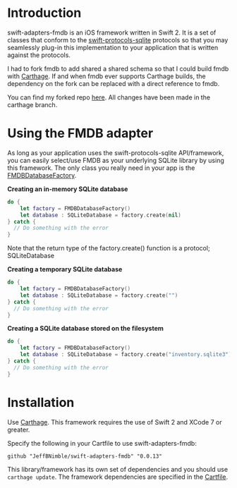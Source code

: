 # Introduction
swift-adapters-fmdb is an iOS framework written in Swift 2. It is a set of classes that conform to the [swift-protocols-sqlite](https://github.com/JeffBNimble/swift-protocols-sqlite) protocols so that you may seamlessly plug-in this implementation to your application that is written against the protocols.

I had to fork fmdb to add shared a shared schema so that I could build fmdb with [Carthage](https://github.com/Carthage/Carthage). If and when fmdb ever supports Carthage builds, the dependency on the fork can be replaced with a direct reference to fmdb.

You can find my forked repo [here](https://github.com/JeffBNimble/fmdb). All changes have been  made in the carthage branch.

# Using the FMDB adapter
As long as your application uses the swift-protocols-sqlite API/framework, you can easily select/use FMDB as your underlying SQLite library by using this framework. The only class you really need in your app is the [FMDBDatabaseFactory](https://github.com/JeffBNimble/swift-adapters-fmdb/blob/master/SwiftAdaptersFMDB/database/util/FMDBAdapters.swift#L12).

**Creating an in-memory SQLite database**

```swift
do {
    let factory = FMDBDatabaseFactory()
    let database : SQLiteDatabase = factory.create(nil)
} catch {
  // Do something with the error
}
```
Note that the return type of the factory.create() function is a protocol; SQLiteDatabase

**Creating a temporary SQLite database**

```swift
do {
    let factory = FMDBDatabaseFactory()
    let database : SQLiteDatabase = factory.create("")
} catch {
  // Do something with the error
}
```

**Creating a SQLite database stored on the filesystem**

```swift
do {
    let factory = FMDBDatabaseFactory()
    let database : SQLiteDatabase = factory.create("inventory.sqlite3")
} catch {
  // Do something with the error
}
```

# Installation
Use [Carthage](https://github.com/Carthage/Carthage). This framework requires the use of Swift 2 and XCode 7 or greater.

Specify the following in your Cartfile to use swift-adapters-fmdb:

```github "JeffBNimble/swift-adapters-fmdb" "0.0.13"```

This library/framework has its own set of dependencies and you should use ```carthage update```. The framework dependencies are specified in the [Cartfile](https://github.com/JeffBNimble/swift-adapters-fmdb/blob/master/Cartfile).
